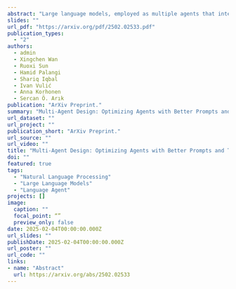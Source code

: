 ```yaml
---
abstract: "Large language models, employed as multiple agents that interact and collaborate with each other, have excelled at solving complex tasks. The agents are programmed with prompts that declare their functionality, along with the topologies that orchestrate interactions across agents. Designing prompts and topologies for multi-agent systems (MAS) is inherently complex. To automate the entire design process, we first conduct an in-depth analysis of the design space aiming to understand the factors behind building effective MAS. We reveal that prompts together with topologies play critical roles in enabling more effective MAS design. Based on the insights, we propose Multi-Agent System Search (MASS), a MAS optimization framework that efficiently exploits the complex MAS design space by interleaving its optimization stages, from local to global, from prompts to topologies, over three stages: 1) block-level (local) prompt optimization; 2) workflow topology optimization; 3) workflow-level (global) prompt optimization, where each stage is conditioned on the iteratively optimized prompts/topologies from former stages. We show that MASS-optimized multi-agent systems outperform a spectrum of existing alternatives by a substantial margin. Based on the MASS-found systems, we finally propose design principles behind building effective multi-agent systems."
slides: ""
url_pdf: "https://arxiv.org/pdf/2502.02533.pdf"
publication_types:
  - "2"
authors:
  - admin
  - Xingchen Wan
  - Ruoxi Sun
  - Hamid Palangi
  - Shariq Iqbal
  - Ivan Vulić
  - Anna Korhonen
  - Sercan Ö. Arık
publication: "ArXiv Preprint."
summary: "Multi-Agent Design: Optimizing Agents with Better Prompts and Topologies"
url_dataset: ""
url_project: ""
publication_short: "ArXiv Preprint."
url_source: ""
url_video: ""
title: "Multi-Agent Design: Optimizing Agents with Better Prompts and Topologies"
doi: ""
featured: true
tags: 
  - "Natural Language Processing"
  - "Large Language Models"
  - "Language Agent"
projects: []
image:
  caption: ""
  focal_point: “”
  preview_only: false
date: 2025-02-04T00:00:00.000Z
url_slides: ""
publishDate: 2025-02-04T00:00:00.000Z
url_poster: ""
url_code: ""
links:
- name: "Abstract"
  url: https://arxiv.org/abs/2502.02533
---
```

